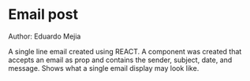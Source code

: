 # Email post

Author: Eduardo Mejia

A single line email created using REACT. A component was created that accepts an email as prop and contains the sender, subject, date, and message. Shows what a single email display may look like.
